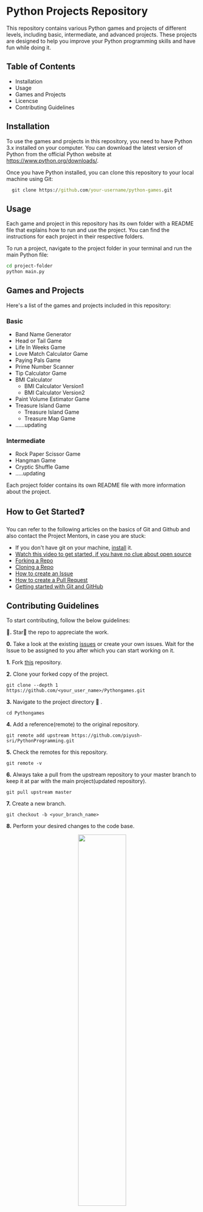
# Python Projects Repository

This repository contains various Python games and projects of different levels, including basic, intermediate, and advanced projects. These projects are designed to help you improve your Python programming skills and have fun while doing it.


## Table of Contents
- Installation
- Usage
- Games and Projects
- Licencse
- Contributing Guidelines
## Installation

To use the games and projects in this repository, you need to have Python 3.x installed on your computer. You can download the latest version of Python from the official Python website at https://www.python.org/downloads/.

Once you have Python installed, you can clone this repository to your local machine using Git:

```cmd
  git clone https://github.com/your-username/python-games.git
```

    
## Usage
Each game and project in this repository has its own folder with a README file that explains how to run and use the project. You can find the instructions for each project in their respective folders.

To run a project, navigate to the project folder in your terminal and run the main Python file:

```bash
cd project-folder
python main.py
```


## Games and Projects
Here's a list of the games and projects included in this repository:

### Basic
- Band Name Generator
- Head or Tail Game
- Life In Weeks Game
- Love Match Calculator Game
- Paying Pals Game
- Prime Number Scanner
- Tip Calculator Game
- BMI Calculator
    - BMI Calculator Version1
    - BMI Calculator Version2
- Paint Volume Estimator Game
- Treasure Island Game
    - Treasure Island Game
    - Treasure Map Game
- ......updating

###  Intermediate
- Rock Paper Scissor Game
- Hangman Game
- Cryptic Shuffle Game
- .....updating

Each project folder contains its own README file with more information about the project.
## How to Get Started❓

You can refer to the following articles on the basics of Git and Github and also contact the Project Mentors, in case you are stuck:

- If you don't have git on your machine, [install](https://help.github.com/articles/set-up-git/) it.
- [Watch this video to get started, if you have no clue about open source](https://youtu.be/SL5KKdmvJ1U)
- [Forking a Repo](https://help.github.com/en/github/getting-started-with-github/fork-a-repo)
- [Cloning a Repo](https://docs.github.com/en/github/creating-cloning-and-archiving-repositories/cloning-a-repository-from-github/cloning-a-repository)
- [How to create an Issue](https://docs.github.com/en/issues/tracking-your-work-with-issues/creating-issues/creating-an-issue)
- [How to create a Pull Request](https://opensource.com/article/19/7/create-pull-request-github)
- [Getting started with Git and GitHub](https://towardsdatascience.com/getting-started-with-git-and-github-6fcd0f2d4ac6)
## Contributing Guidelines

To start contributing, follow the below guidelines:

**🌟.** Star🌟 the repo to appreciate the work.

**0.** Take a look at the existing [issues](https://github.com/piyush-sri/Python-Programming/issues) or create your own issues. Wait for the Issue to be assigned to you after which you can start working on it.

**1.**  Fork [this](https://github.com/piyush-sri/Python-Programming) repository.

**2.**  Clone your forked copy of the project.

```
git clone --depth 1 https://github.com/<your_user_name>/Pythongames.git
```

**3.** Navigate to the project directory :file_folder: .

```
cd Pythongames
```

**4.** Add a reference(remote) to the original repository.

```
git remote add upstream https://github.com/piyush-sri/PythonProgramming.git 
```

**5.** Check the remotes for this repository.

```
git remote -v
```

**6.** Always take a pull from the upstream repository to your master branch to keep it at par with the main project(updated repository).

```
git pull upstream master
```

**7.** Create a new branch.

```
git checkout -b <your_branch_name>
```

**8.** Perform your desired changes to the code base.

<p align="center"><img width=50% src="https://media2.giphy.com/media/L1R1tvI9svkIWwpVYr/giphy.gif?cid=ecf05e47pzi2rpig0vc8pjusra8hiai1b91zgiywvbubu9vu&rid=giphy.gif"></p>

**9.** Track your changes:heavy_check_mark: .

```
git add . 
```

**10.** Commit your changes .

```
git commit -m "Relevant message"
```

**11.** Push the committed changes in your feature branch to your remote repo.

```
git push -u origin <your_branch_name>
```

**12.** To create a pull request, click on `compare and pull requests`. Please ensure you compare your feature branch to the desired branch of the repo you are supposed to make a PR to.

**13.** Add an appropriate title and description to your pull request explaining your changes and efforts done.

**14.** Click on `Create Pull Request`.

**15.** Voila :exclamation: You have made a PR to the OneLinerNotes project :boom: . Sit back patiently and relax while the project maintainers review your PR. Please understand, at times the time taken to review a PR can vary from a few hours to a few days.


## Follow Me

<a href="https://www.linkedin.com/in/piyush-srivastava-395841192" ><img src="https://th.bing.com/th/id/R.abdb36b128f0cfcee1329ddb1365a99b?rik=Q8UtGzuevu7ZBw&riu=http%3a%2f%2flofrev.net%2fwp-content%2fphotos%2f2017%2f04%2flinkedin_logo.jpg&ehk=WX0fSjGgisCu4YfNc2IBnr7nLADE%2f06resHyt%2fqG1pg%3d&risl=&pid=ImgRaw&r=0" alt="LinkedIN" width="50px" height="50px"/></a>
## License

[MIT](https://choosealicense.com/licenses/mit/)

